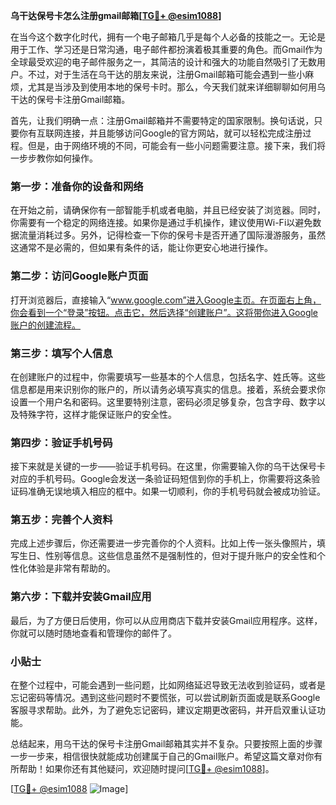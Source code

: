 **乌干达保号卡怎么注册gmail邮箱[[TG💪+ @esim1088](https://t.me/s/esim1088)]**

在当今这个数字化时代，拥有一个电子邮箱几乎是每个人必备的技能之一。无论是用于工作、学习还是日常沟通，电子邮件都扮演着极其重要的角色。而Gmail作为全球最受欢迎的电子邮件服务之一，其简洁的设计和强大的功能自然吸引了无数用户。不过，对于生活在乌干达的朋友来说，注册Gmail邮箱可能会遇到一些小麻烦，尤其是当涉及到使用本地的保号卡时。那么，今天我们就来详细聊聊如何用乌干达的保号卡注册Gmail邮箱。

首先，让我们明确一点：注册Gmail邮箱并不需要特定的国家限制。换句话说，只要你有互联网连接，并且能够访问Google的官方网站，就可以轻松完成注册过程。但是，由于网络环境的不同，可能会有一些小问题需要注意。接下来，我们将一步步教你如何操作。

### 第一步：准备你的设备和网络

在开始之前，请确保你有一部智能手机或者电脑，并且已经安装了浏览器。同时，你需要有一个稳定的网络连接。如果你是通过手机操作，建议使用Wi-Fi以避免数据流量消耗过多。另外，记得检查一下你的保号卡是否开通了国际漫游服务，虽然这通常不是必需的，但如果有条件的话，能让你更安心地进行操作。

### 第二步：访问Google账户页面

打开浏览器后，直接输入“www.google.com”进入Google主页。在页面右上角，你会看到一个“登录”按钮。点击它，然后选择“创建账户”。这将带你进入Google账户的创建流程。

### 第三步：填写个人信息

在创建账户的过程中，你需要填写一些基本的个人信息，包括名字、姓氏等。这些信息都是用来识别你的账户的，所以请务必填写真实的信息。接着，系统会要求你设置一个用户名和密码。这里要特别注意，密码必须足够复杂，包含字母、数字以及特殊字符，这样才能保证账户的安全性。

### 第四步：验证手机号码

接下来就是关键的一步——验证手机号码。在这里，你需要输入你的乌干达保号卡对应的手机号码。Google会发送一条验证码短信到你的手机上，你需要将这条验证码准确无误地填入相应的框中。如果一切顺利，你的手机号码就会被成功验证。

### 第五步：完善个人资料

完成上述步骤后，你还需要进一步完善你的个人资料。比如上传一张头像照片，填写生日、性别等信息。这些信息虽然不是强制性的，但对于提升账户的安全性和个性化体验是非常有帮助的。

### 第六步：下载并安装Gmail应用

最后，为了方便日后使用，你可以从应用商店下载并安装Gmail应用程序。这样，你就可以随时随地查看和管理你的邮件了。

### 小贴士

在整个过程中，可能会遇到一些问题，比如网络延迟导致无法收到验证码，或者是忘记密码等情况。遇到这些问题时不要慌张，可以尝试刷新页面或是联系Google客服寻求帮助。此外，为了避免忘记密码，建议定期更改密码，并开启双重认证功能。

总结起来，用乌干达的保号卡注册Gmail邮箱其实并不复杂。只要按照上面的步骤一步一步来，相信很快就能成功创建属于自己的Gmail账户。希望这篇文章对你有所帮助！如果你还有其他疑问，欢迎随时提问[[TG💪+ @esim1088](https://t.me/s/esim1088)]。

[[TG💪+ @esim1088](https://t.me/s/esim1088) ![Image](https://i.postimg.cc/4NQfJmqS/Snipaste-2025-05-13-00-14-12.png)]